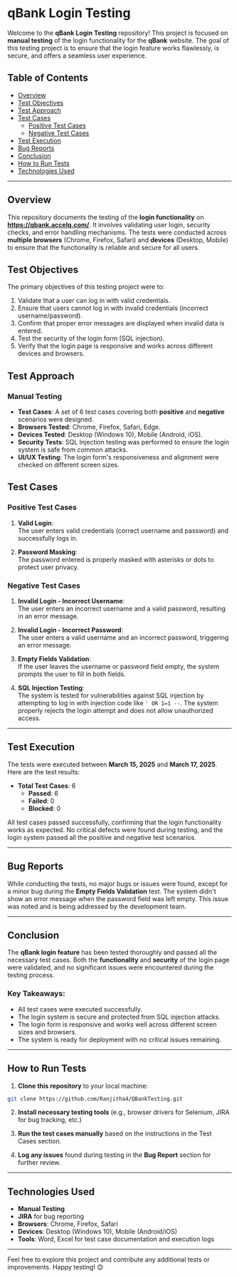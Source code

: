 # qBank Login Testing

Welcome to the **qBank Login Testing** repository! This project is focused on **manual testing** of the login functionality for the **qBank** website. The goal of this testing project is to ensure that the login feature works flawlessly, is secure, and offers a seamless user experience. 

## Table of Contents

- [Overview](#overview)
- [Test Objectives](#test-objectives)
- [Test Approach](#test-approach)
- [Test Cases](#test-cases)
  - [Positive Test Cases](#positive-test-cases)
  - [Negative Test Cases](#negative-test-cases)
- [Test Execution](#test-execution)
- [Bug Reports](#bug-reports)
- [Conclusion](#conclusion)
- [How to Run Tests](#how-to-run-tests)
- [Technologies Used](#technologies-used)

---

## Overview

This repository documents the testing of the **login functionality** on **https://qbank.accelq.com/**. It involves validating user login, security checks, and error handling mechanisms. The tests were conducted across **multiple browsers** (Chrome, Firefox, Safari) and **devices** (Desktop, Mobile) to ensure that the functionality is reliable and secure for all users.

## Test Objectives

The primary objectives of this testing project were to:

1. Validate that a user can log in with valid credentials.
2. Ensure that users cannot log in with invalid credentials (incorrect username/password).
3. Confirm that proper error messages are displayed when invalid data is entered.
4. Test the security of the login form (SQL injection).
5. Verify that the login page is responsive and works across different devices and browsers.

## Test Approach

### Manual Testing

- **Test Cases**: A set of 6 test cases covering both **positive** and **negative** scenarios were designed.
- **Browsers Tested**: Chrome, Firefox, Safari, Edge.
- **Devices Tested**: Desktop (Windows 10), Mobile (Android, iOS).
- **Security Tests**: SQL Injection testing was performed to ensure the login system is safe from common attacks.
- **UI/UX Testing**: The login form's responsiveness and alignment were checked on different screen sizes.

## Test Cases

### Positive Test Cases

1. **Valid Login**:  
   The user enters valid credentials (correct username and password) and successfully logs in.

2. **Password Masking**:  
   The password entered is properly masked with asterisks or dots to protect user privacy.

### Negative Test Cases

1. **Invalid Login - Incorrect Username**:  
   The user enters an incorrect username and a valid password, resulting in an error message.

2. **Invalid Login - Incorrect Password**:  
   The user enters a valid username and an incorrect password, triggering an error message.

3. **Empty Fields Validation**:  
   If the user leaves the username or password field empty, the system prompts the user to fill in both fields.

4. **SQL Injection Testing**:  
   The system is tested for vulnerabilities against SQL injection by attempting to log in with injection code like `' OR 1=1 --`. The system properly rejects the login attempt and does not allow unauthorized access.

---

## Test Execution

The tests were executed between **March 15, 2025** and **March 17, 2025**. Here are the test results:

- **Total Test Cases**: 6  
  - **Passed**: 6  
  - **Failed**: 0  
  - **Blocked**: 0  

All test cases passed successfully, confirming that the login functionality works as expected. No critical defects were found during testing, and the login system passed all the positive and negative test scenarios.

---

## Bug Reports

While conducting the tests, no major bugs or issues were found, except for a minor bug during the **Empty Fields Validation** test. The system didn't show an error message when the password field was left empty. This issue was noted and is being addressed by the development team.

---

## Conclusion

The **qBank login feature** has been tested thoroughly and passed all the necessary test cases. Both the **functionality** and **security** of the login page were validated, and no significant issues were encountered during the testing process.

### Key Takeaways:
- All test cases were executed successfully.
- The login system is secure and protected from SQL injection attacks.
- The login form is responsive and works well across different screen sizes and browsers.
- The system is ready for deployment with no critical issues remaining.

---

## How to Run Tests

1. **Clone this repository** to your local machine:
```bash
git clone https://github.com/Ranjitha4/QBankTesting.git
```

2. **Install necessary testing tools** (e.g., browser drivers for Selenium, JIRA for bug tracking, etc.)

3. **Run the test cases manually** based on the instructions in the Test Cases section.

4. **Log any issues** found during testing in the **Bug Report** section for further review.

---

## Technologies Used

- **Manual Testing**
- **JIRA** for bug reporting
- **Browsers**: Chrome, Firefox, Safari
- **Devices**: Desktop (Windows 10), Mobile (Android/iOS)
- **Tools**: Word, Excel for test case documentation and execution logs

---

Feel free to explore this project and contribute any additional tests or improvements. Happy testing! 😊
